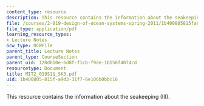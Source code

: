 ```yaml
---
content_type: resource
description: This resource contains the information about the seakeeping (III).
file: /courses/2-019-design-of-ocean-systems-spring-2011/1b400805815fa9d331f76e106b0bbc16_MIT2_019S11_SK3.pdf
file_type: application/pdf
learning_resource_types:
- Lecture Notes
ocw_type: OCWFile
parent_title: Lecture Notes
parent_type: CourseSection
parent_uid: 120db10e-6d8f-f1cb-f9de-1b156f4074cd
resourcetype: Document
title: MIT2_019S11_SK3.pdf
uid: 1b400805-815f-a9d3-31f7-6e106b0bbc16
---
```

This resource contains the information about the seakeeping (III).

